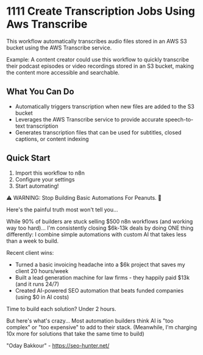 # 1111 Create Transcription Jobs Using Aws Transcribe

This workflow automatically transcribes audio files stored in an AWS S3 bucket using the AWS Transcribe service.

Example: A content creator could use this workflow to quickly transcribe their podcast episodes or video recordings stored in an S3 bucket, making the content more accessible and searchable.

## What You Can Do
- Automatically triggers transcription when new files are added to the S3 bucket
- Leverages the AWS Transcribe service to provide accurate speech-to-text transcription
- Generates transcription files that can be used for subtitles, closed captions, or content indexing

## Quick Start
1. Import this workflow to n8n
2. Configure your settings
3. Start automating!

⚠️ WARNING: Stop Building Basic Automations For Peanuts. 🚫

Here's the painful truth most won't tell you...

While 90% of builders are stuck selling $500 n8n workflows (and working way too hard)...
I'm consistently closing $6k-13k deals by doing ONE thing differently:
I combine simple automations with custom AI that takes less than a week to build.

Recent client wins:
* Turned a basic invoicing headache into a $6k project that saves my client 20 hours/week
* Built a lead generation machine for law firms - they happily paid $13k (and it runs 24/7)
* Created AI-powered SEO automation that beats funded companies (using $0 in AI costs)

Time to build each solution? Under 2 hours.

But here's what's crazy...
Most automation builders think AI is "too complex" or "too expensive" to add to their stack.
(Meanwhile, I'm charging 10x more for solutions that take the same time to build)

"Oday Bakkour" - https://seo-hunter.net/
